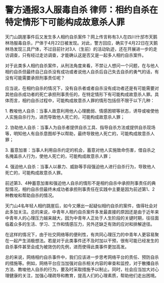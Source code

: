 # 警方通报3人服毒自杀 律师：相约自杀在特定情形下可能构成故意杀人罪

天门山跳崖事件后又发生多人相约自杀案件？网上传言称有3人在四川什邡市天鹅林场服毒自杀，尸体于4月22日被发现。对此，警方回应，确实于4月22日在天鹅林场发现三具尸体，不过目前针对3人（生前）的活动轨迹，还在开展进一步的走访调查，只有经过走访调查，才能确认这是否又是一起多人相约自杀案件。

对于此类多人相约自杀案件，从刑法角度来看，不禁让人想问一个问题，在与他人相约自杀但最终自己自杀没有成功或者说他人自杀后自己失去自杀的勇气的话，有没有可能需要承担刑事责任呢？

应当说，在相约自杀的情况下，没有自杀者或者自杀没有成功者还是有可能需要对其他自杀成功者的死亡承担刑事责任的，在特定情形下有可能构成故意杀人罪。具体而言，相约自杀过程中，可能构成故意杀人罪的情形包括但不限于以下几种：

1\. 教唆他人自杀：当事人故意利用他人心理脆弱、情感困顿等状态，诱导或唆使他人实施自杀行为，进而导致他人死亡的，可能构成故意杀人罪；

2\. 协助他人自杀：当事人为自杀者提供自杀工具、指导自杀方法或提供自杀现场等，明知他人有自杀意图却予以帮助，最终导致他人死亡的，可能构成故意杀人罪；

3\. 蓄意加害：当事人利用自杀约定的机会，蓄意对他人实施致命伤害，借自杀之名掩盖杀人行为，使他人死亡的，可能构成故意杀人罪；

4\. 强迫他人自杀：当事人以暴力、威胁等手段强迫他人进行自杀行为，导致他人死亡的，可能构成故意杀人罪。

前述第3、4种蓄意加害和强迫他人自杀的情形不是相约自杀中承担刑事责任的典型情况，相约自杀但最终未成功者承担刑事责任在实践中主要是因为前述第1、2种教唆和帮助自杀的情况。

天门山4名年轻人相约跳崖后，如今又爆出一起疑似相约自杀的案件，值得社会对此多加关注。总的来说，中青年人相约自杀案件多发最直接的原因还是由于近年来中青年人的心理压力越来越大，因为中青年人正处于人生阶段的关键时期，往往面临着众多的生活、学习、工作和情感压力，另外还缺乏有效的应对和排解途径。

在这样的情况下，由于社交网络等的便利性，有共同心理压力的中青年人更容易聚在一起产生消极想法。若是对于此类事件还不及时加以干预，很有可能已经发生的自杀事件甚至会成为被效仿的先例，进而使得此类事件更加高发。

总的来说，网络相约自杀事件中，我们应该进一步思考网络平台的责任、预防自杀的措施等。例如，网络平台应当加强对自杀相关内容的审查和监控，对于散播自杀方法、教唆他人自杀的行为，要及时采取措施予以制止。同时，社会应当加大对心理健康的关注，加强心理疏导和教育，提高人们的心理素质，帮助他们走出困境。

